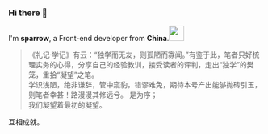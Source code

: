 ### Hi there 👋
I'm **sparrow**, a Front-end developer from **China**.<img width=30 src=https://user-images.githubusercontent.com/29775873/142716615-98e19a67-393c-47c9-b9e4-c9cacb1a6ffd.png>  

>《礼记·学记》有云：“独学而无友，则孤陋而寡闻。”有鉴于此，笔者只好梳理实务的心得，分享自己的经验教训，接受读者的评判，走出“独学”的樊笼，重拾“凝望”之笔。  
学识浅陋，绝非谦辞，管中窥豹，错谬难免，期待本号产出能够抛砖引玉，则笔者幸甚！路漫漫其修远兮。 是为序；  
我们凝望着最初的凝望。

互相成就。

<!--
**lianglei-git/lianglei-git** is a ✨ _special_ ✨ repository because its `README.md` (this file) appears on your GitHub profile.

Here are some ideas to get you started:

- 🔭 I’m currently working on ...
- 🌱 I’m currently learning ...
- 👯 I’m looking to collaborate on ...
- 🤔 I’m looking for help with ...
- 💬 Ask me about ...
- 📫 How to reach me: ...
- 😄 Pronouns: ...
- ⚡ Fun fact: ...
-->


